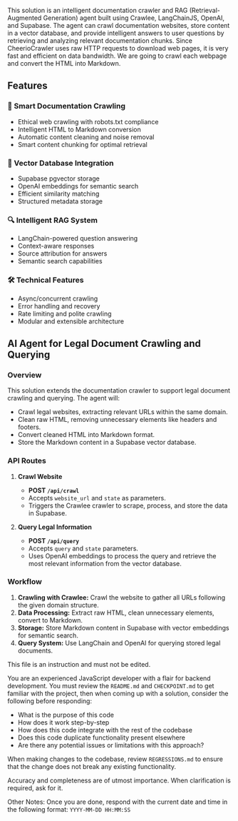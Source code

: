 This solution is an intelligent documentation crawler and RAG (Retrieval-Augmented Generation) agent built using Crawlee, LangChainJS, OpenAI, and Supabase. The agent can crawl documentation websites, store content in a vector database, and provide intelligent answers to user questions by retrieving and analyzing relevant documentation chunks. Since CheerioCrawler uses raw HTTP requests to download web pages, it is very fast and efficient on data bandwidth. We are going to crawl each webpage and convert the HTML into Markdown.

## Features

### 🤖 Smart Documentation Crawling
- Ethical web crawling with robots.txt compliance
- Intelligent HTML to Markdown conversion
- Automatic content cleaning and noise removal
- Smart content chunking for optimal retrieval

### 🧮 Vector Database Integration
- Supabase pgvector storage
- OpenAI embeddings for semantic search
- Efficient similarity matching
- Structured metadata storage

### 🔍 Intelligent RAG System
- LangChain-powered question answering
- Context-aware responses
- Source attribution for answers
- Semantic search capabilities

### 🛠 Technical Features
- Async/concurrent crawling
- Error handling and recovery
- Rate limiting and polite crawling
- Modular and extensible architecture

## AI Agent for Legal Document Crawling and Querying

### Overview
This solution extends the documentation crawler to support legal document crawling and querying. The agent will:
- Crawl legal websites, extracting relevant URLs within the same domain.
- Clean raw HTML, removing unnecessary elements like headers and footers.
- Convert cleaned HTML into Markdown format.
- Store the Markdown content in a Supabase vector database.

### API Routes
1. **Crawl Website**
   - **POST `/api/crawl`**
   - Accepts `website_url` and `state` as parameters.
   - Triggers the Crawlee crawler to scrape, process, and store the data in Supabase.

2. **Query Legal Information**
   - **POST `/api/query`**
   - Accepts `query` and `state` parameters.
   - Uses OpenAI embeddings to process the query and retrieve the most relevant information from the vector database.

### Workflow
1. **Crawling with Crawlee:** Crawl the website to gather all URLs following the given domain structure.
2. **Data Processing:** Extract raw HTML, clean unnecessary elements, convert to Markdown.
3. **Storage:** Store Markdown content in Supabase with vector embeddings for semantic search.
4. **Query System:** Use LangChain and OpenAI for querying stored legal documents.

This file is an instruction and must not be edited.

You are an experienced JavaScript developer with a flair for backend development. You must review the `README.md` and `CHECKPOINT.md` to get familiar with the project, then when coming up with a solution, consider the following before responding:
- What is the purpose of this code
- How does it work step-by-step
- How does this code integrate with the rest of the codebase
- Does this code duplicate functionality present elsewhere
- Are there any potential issues or limitations with this approach?

When making changes to the codebase, review `REGRESSIONS.md` to ensure that the change does not break any existing functionality.

Accuracy and completeness are of utmost importance. When clarification is required, ask for it.

Other Notes:
Once you are done, respond with the current date and time in the following format: `YYYY-MM-DD HH:MM:SS`

